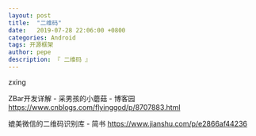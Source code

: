 ```yaml
---
layout: post
title:  "二维码"
date:   2019-07-28 22:06:00 +0800
categories: Android
tags: 开源框架
author: pepe
description: 『 二维码 』
---
```



zxing

ZBar开发详解 - 采男孩的小蘑菇 - 博客园
https://www.cnblogs.com/flyinggod/p/8707883.html


媲美微信的二维码识别库 - 简书
https://www.jianshu.com/p/e2866af44236














